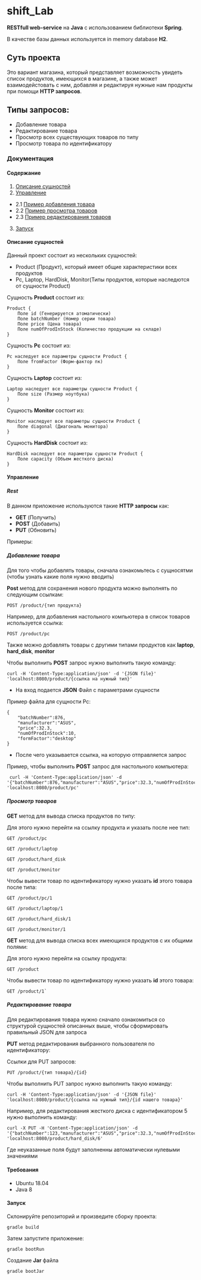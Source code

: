 # shift_Lab
**RESTfull web-service** на **Java** c использованием библиотеки **Spring**.

В качестве базы данных используется in memory database **H2**.

## Суть проекта
Это вариант магазина, который представляет возможность увидеть список продуктов, имеющихся в магазине, а также может взаимодейстовать с ним, добавляя и редактируя нужные нам продукты при помощи **HTTP запросов**. 

## Типы запросов:
* Добавление товара
* Редактирование товара
* Просмотр всех существующих товаров по типу
* Просмотр товара по идентификатору

### Документация

#### Содержание
1. [Описание сущностей](#id-section1)
2. [Управление](#id-section2)
- 2.1 [Пример добавления товара](#id-section4)
- 2.2 [Пример просмотра товаров](#id-section5)
- 2.3 [Пример редактирования товаров](#id-section6)
3. [Запуск](#id-section3)

<div id='id-section1'/>

#### Описание сущностей
Данный проект состоит из нескольких сущностей: 
* Product (Продукт), который имеет общие характеристики всех продуктов
* Pc, Laptop, HardDisk, Monitor(Типы продуктов, которые наследются от сущности Product)

Сущность **Product** состоит из:
```
Product {
    Поле id (Генерируется атоматически)
    Поле batchNumber (Номер серии товара)
    Поле price (Цена товара)
    Поле numOfProdInStock (Количество продукции на складе)
}
``` 

Сущность **Pc** состоит из:
```
Pc наследует все параметры сущности Product {
    Поле fromFactor (Форм-фактор пк)
}
``` 

Сущность **Laptop** состоит из:
```
Laptop наследует все параметры сущности Product {
    Поле size (Размер ноутбука)
}
``` 

Сущность **Monitor** состоит из:
```
Monitor наследует все параметры сущности Product {
    Поле diagonal (Диагональ монитора)
}
``` 

Сущность **HardDisk** состоит из:
```
HardDisk наследует все параметры сущности Product {
    Поле capacity (Объем жесткого диска) 
}
``` 

<div id='id-section2'/>

#### Управление
##### Rest

В данном приложение используются такие **HTTP запросы** как:
* **GET** (Получить)
* **POST** (Добавить)
* **PUT**  (Обновить)

Примеры:

<div id='id-section4'/>

##### Добавление товара 
Для того чтобы добавлять товары, сначала ознакомьтесь с сущносятми (чтобы узнать какие поля нужно вводить)

**Post** метод для сохранения нового продукта можно выполнять по следующим ссылкам:
    
    POST /product/{тип продукта}

Например, для добавления настольного компьютера в список товаров используется ссылка:
    
    POST /product/pc
    
Также можно добавлять товары с другими типами продуктов как **laptop**, **hard_disk**, **monitor**

Чтобы выполнить **POST** запрос нужно выполнить такую команду:

    curl -H 'Content-Type:application/json' -d '{JSON file}' 'localhost:8080/product/{ссылка на нужный тип}'

* На вход подается **JSON** Файл с параметрами сущности

Пример файла для сущности Pc:
```
{
    "batchNumber":876,
    "manufacturer":"ASUS",
    "price":32.3,
    "numOfProdInStock":10,
    "formFactor":"desktop"
}
```
    
* После чего указывается ссылка, на которую отправляется запрос

Пример, чтобы выполнить **POST** запрос для настольного компьютера:

     curl -H 'Content-Type:application/json' -d '{"batchNumber":876,"manufacturer":"ASUS","price":32.3,"numOfProdInStock":10,"formFactor":"desktop"}' 'localhost:8080/product/pc'

<div id='id-section5'/>

##### Просмотр товаров

**GET** метод для вывода списка продуктов по типу:

Для этого нужно перейти на ссылку продукта и указать после нее тип:
    
    GET /product/pc

    GET /product/laptop
    
    GET /product/hard_disk
    
    GET /product/monitor
    
Чтобы вывести товар по идентификатору нужно указать **id** этого товара после типа:

    GET /product/pc/1
    
    GET /product/laptop/1
        
    GET /product/hard_disk/1
        
    GET /product/monitor/1

**GET** метод для вывода списка всех имеющихся продуктов с их общими полями:

Для этого нужно перейти на ссылку продукта:
    
    GET /product
    
Чтобы вывести товар по идентификатору нужно указать **id** этого товара:
    
    GET /product/1`

<div id='id-section6'/>

##### Редактирование товара    
Для редактирования товара нужно сначало ознакомиться со структурой сущностей описанных выше, 
чтобы сформировать правильный JSON для запроса

**PUT** метод редактирования выбранного пользователя по идентификатору:

Ссылки для PUT запросов:

    PUT /product/{тип товара}/{id}
    
Чтобы выполнить PUT запрос нужно выполнить такую команду:

    curl -H 'Content-Type:application/json' -d '{JSON file}' 'localhost:8080/product/{ссылка на нужный тип}/{id нашего товара}'
    
    
Например, для редактирования жесткого диска с идентификатором 5 нужно выполнить команду:

    curl -X PUT -H 'Content-Type:application/json' -d '{"batchNumber":123,"manufacturer":"ASUS","price":32.3,"numOfProdInStock":10,"capacity":128}}' 'localhost:8080/product/hard_disk/6'

Где неуказанные поля будут заполненны автоматически нулевыми значениями

#### Требования

- Ubuntu 18.04
- Java 8
<div id='id-section3'/>

#### Запуск
Склонируйте репозиторий и произведите сборку проекта:

`gradle build`

Затем запустите приложение:

`gradle bootRun`

Создание **Jar** файла

`gradle bootJar`
